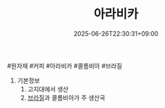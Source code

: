 ﻿---
title: "아라비카"
date: 2025-06-26T22:30:31+09:00
lastmod: 2025-06-26T22:30:31+09:00
type: docs
sidebar:
  open: true
weight: 19
---
<div style="display:none">
  <meta property="article:published_time" content="2025-06-26T13:30:31Z" />
  <meta property="article:modified_time" content="2025-06-26T13:30:31Z" />
</div>
#원자재 #커피 #아라비카 #콜롬비아 #브라질

1. 기본정보
	1. 고지대에서 생산
	2.  [브라질](/industry-study/브라질/)과 콜롬비아가 주 생산국
